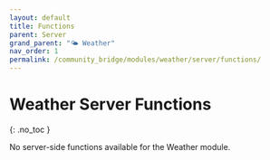 ```yaml
---
layout: default
title: Functions
parent: Server
grand_parent: "🌤️ Weather"
nav_order: 1
permalink: /community_bridge/modules/weather/server/functions/
---
```


# Weather Server Functions
{: .no_toc }

No server-side functions available for the Weather module.